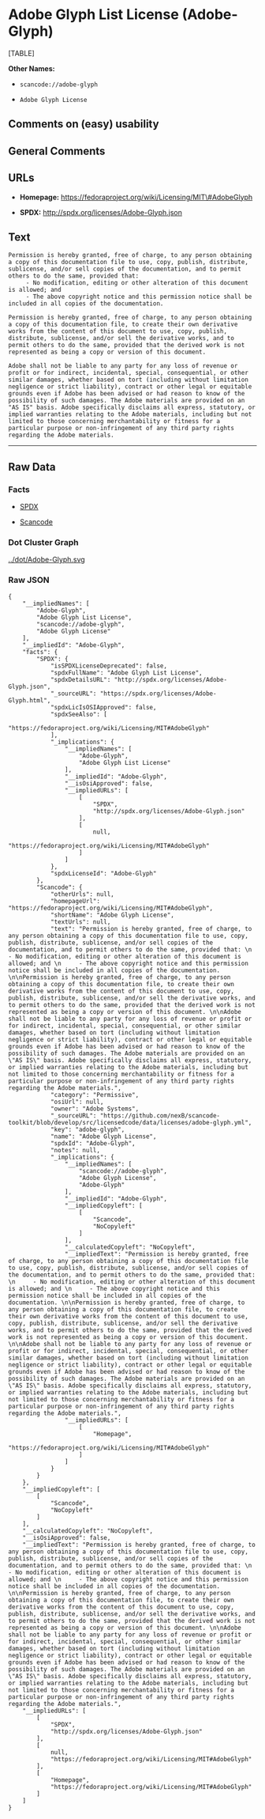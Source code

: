 Adobe Glyph List License (Adobe-Glyph)
======================================

[TABLE]

**Other Names:**

-   `scancode://adobe-glyph`

-   `Adobe Glyph License`

Comments on (easy) usability
----------------------------

General Comments
----------------

URLs
----

-   **Homepage:**
    https://fedoraproject.org/wiki/Licensing/MIT\#AdobeGlyph

-   **SPDX:** http://spdx.org/licenses/Adobe-Glyph.json

Text
----

    Permission is hereby granted, free of charge, to any person obtaining a copy of this documentation file to use, copy, publish, distribute, sublicense, and/or sell copies of the documentation, and to permit others to do the same, provided that: 
         - No modification, editing or other alteration of this document is allowed; and 
         - The above copyright notice and this permission notice shall be included in all copies of the documentation. 

    Permission is hereby granted, free of charge, to any person obtaining a copy of this documentation file, to create their own derivative works from the content of this document to use, copy, publish, distribute, sublicense, and/or sell the derivative works, and to permit others to do the same, provided that the derived work is not represented as being a copy or version of this document. 

    Adobe shall not be liable to any party for any loss of revenue or profit or for indirect, incidental, special, consequential, or other similar damages, whether based on tort (including without limitation negligence or strict liability), contract or other legal or equitable grounds even if Adobe has been advised or had reason to know of the possibility of such damages. The Adobe materials are provided on an "AS IS" basis. Adobe specifically disclaims all express, statutory, or implied warranties relating to the Adobe materials, including but not limited to those concerning merchantability or fitness for a particular purpose or non-infringement of any third party rights regarding the Adobe materials.

------------------------------------------------------------------------

Raw Data
--------

### Facts

-   [SPDX](https://spdx.org/licenses/Adobe-Glyph.html "SPDX")

-   [Scancode](https://github.com/nexB/scancode-toolkit/blob/develop/src/licensedcode/data/licenses/adobe-glyph.yml "Scancode")

### Dot Cluster Graph

[../dot/Adobe-Glyph.svg](../dot/Adobe-Glyph.svg "../dot/Adobe-Glyph.svg")

### Raw JSON

    {
        "__impliedNames": [
            "Adobe-Glyph",
            "Adobe Glyph List License",
            "scancode://adobe-glyph",
            "Adobe Glyph License"
        ],
        "__impliedId": "Adobe-Glyph",
        "facts": {
            "SPDX": {
                "isSPDXLicenseDeprecated": false,
                "spdxFullName": "Adobe Glyph List License",
                "spdxDetailsURL": "http://spdx.org/licenses/Adobe-Glyph.json",
                "_sourceURL": "https://spdx.org/licenses/Adobe-Glyph.html",
                "spdxLicIsOSIApproved": false,
                "spdxSeeAlso": [
                    "https://fedoraproject.org/wiki/Licensing/MIT#AdobeGlyph"
                ],
                "_implications": {
                    "__impliedNames": [
                        "Adobe-Glyph",
                        "Adobe Glyph List License"
                    ],
                    "__impliedId": "Adobe-Glyph",
                    "__isOsiApproved": false,
                    "__impliedURLs": [
                        [
                            "SPDX",
                            "http://spdx.org/licenses/Adobe-Glyph.json"
                        ],
                        [
                            null,
                            "https://fedoraproject.org/wiki/Licensing/MIT#AdobeGlyph"
                        ]
                    ]
                },
                "spdxLicenseId": "Adobe-Glyph"
            },
            "Scancode": {
                "otherUrls": null,
                "homepageUrl": "https://fedoraproject.org/wiki/Licensing/MIT#AdobeGlyph",
                "shortName": "Adobe Glyph License",
                "textUrls": null,
                "text": "Permission is hereby granted, free of charge, to any person obtaining a copy of this documentation file to use, copy, publish, distribute, sublicense, and/or sell copies of the documentation, and to permit others to do the same, provided that: \n     - No modification, editing or other alteration of this document is allowed; and \n     - The above copyright notice and this permission notice shall be included in all copies of the documentation. \n\nPermission is hereby granted, free of charge, to any person obtaining a copy of this documentation file, to create their own derivative works from the content of this document to use, copy, publish, distribute, sublicense, and/or sell the derivative works, and to permit others to do the same, provided that the derived work is not represented as being a copy or version of this document. \n\nAdobe shall not be liable to any party for any loss of revenue or profit or for indirect, incidental, special, consequential, or other similar damages, whether based on tort (including without limitation negligence or strict liability), contract or other legal or equitable grounds even if Adobe has been advised or had reason to know of the possibility of such damages. The Adobe materials are provided on an \"AS IS\" basis. Adobe specifically disclaims all express, statutory, or implied warranties relating to the Adobe materials, including but not limited to those concerning merchantability or fitness for a particular purpose or non-infringement of any third party rights regarding the Adobe materials.",
                "category": "Permissive",
                "osiUrl": null,
                "owner": "Adobe Systems",
                "_sourceURL": "https://github.com/nexB/scancode-toolkit/blob/develop/src/licensedcode/data/licenses/adobe-glyph.yml",
                "key": "adobe-glyph",
                "name": "Adobe Glyph License",
                "spdxId": "Adobe-Glyph",
                "notes": null,
                "_implications": {
                    "__impliedNames": [
                        "scancode://adobe-glyph",
                        "Adobe Glyph License",
                        "Adobe-Glyph"
                    ],
                    "__impliedId": "Adobe-Glyph",
                    "__impliedCopyleft": [
                        [
                            "Scancode",
                            "NoCopyleft"
                        ]
                    ],
                    "__calculatedCopyleft": "NoCopyleft",
                    "__impliedText": "Permission is hereby granted, free of charge, to any person obtaining a copy of this documentation file to use, copy, publish, distribute, sublicense, and/or sell copies of the documentation, and to permit others to do the same, provided that: \n     - No modification, editing or other alteration of this document is allowed; and \n     - The above copyright notice and this permission notice shall be included in all copies of the documentation. \n\nPermission is hereby granted, free of charge, to any person obtaining a copy of this documentation file, to create their own derivative works from the content of this document to use, copy, publish, distribute, sublicense, and/or sell the derivative works, and to permit others to do the same, provided that the derived work is not represented as being a copy or version of this document. \n\nAdobe shall not be liable to any party for any loss of revenue or profit or for indirect, incidental, special, consequential, or other similar damages, whether based on tort (including without limitation negligence or strict liability), contract or other legal or equitable grounds even if Adobe has been advised or had reason to know of the possibility of such damages. The Adobe materials are provided on an \"AS IS\" basis. Adobe specifically disclaims all express, statutory, or implied warranties relating to the Adobe materials, including but not limited to those concerning merchantability or fitness for a particular purpose or non-infringement of any third party rights regarding the Adobe materials.",
                    "__impliedURLs": [
                        [
                            "Homepage",
                            "https://fedoraproject.org/wiki/Licensing/MIT#AdobeGlyph"
                        ]
                    ]
                }
            }
        },
        "__impliedCopyleft": [
            [
                "Scancode",
                "NoCopyleft"
            ]
        ],
        "__calculatedCopyleft": "NoCopyleft",
        "__isOsiApproved": false,
        "__impliedText": "Permission is hereby granted, free of charge, to any person obtaining a copy of this documentation file to use, copy, publish, distribute, sublicense, and/or sell copies of the documentation, and to permit others to do the same, provided that: \n     - No modification, editing or other alteration of this document is allowed; and \n     - The above copyright notice and this permission notice shall be included in all copies of the documentation. \n\nPermission is hereby granted, free of charge, to any person obtaining a copy of this documentation file, to create their own derivative works from the content of this document to use, copy, publish, distribute, sublicense, and/or sell the derivative works, and to permit others to do the same, provided that the derived work is not represented as being a copy or version of this document. \n\nAdobe shall not be liable to any party for any loss of revenue or profit or for indirect, incidental, special, consequential, or other similar damages, whether based on tort (including without limitation negligence or strict liability), contract or other legal or equitable grounds even if Adobe has been advised or had reason to know of the possibility of such damages. The Adobe materials are provided on an \"AS IS\" basis. Adobe specifically disclaims all express, statutory, or implied warranties relating to the Adobe materials, including but not limited to those concerning merchantability or fitness for a particular purpose or non-infringement of any third party rights regarding the Adobe materials.",
        "__impliedURLs": [
            [
                "SPDX",
                "http://spdx.org/licenses/Adobe-Glyph.json"
            ],
            [
                null,
                "https://fedoraproject.org/wiki/Licensing/MIT#AdobeGlyph"
            ],
            [
                "Homepage",
                "https://fedoraproject.org/wiki/Licensing/MIT#AdobeGlyph"
            ]
        ]
    }